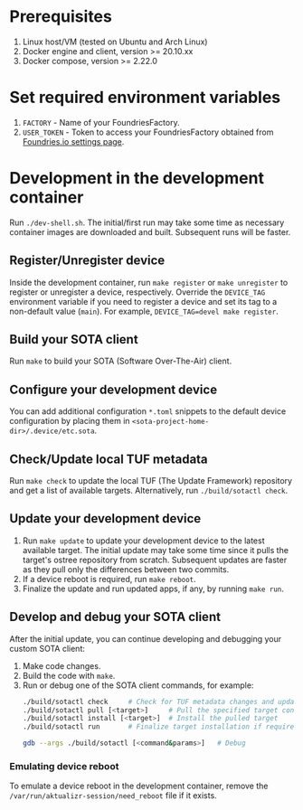 # Prerequisites
1. Linux host/VM (tested on Ubuntu and Arch Linux)
2. Docker engine and client, version >= 20.10.xx
3. Docker compose, version >= 2.22.0

# Set required environment variables
1. `FACTORY` - Name of your FoundriesFactory.
2. `USER_TOKEN` - Token to access your FoundriesFactory obtained from [Foundries.io settings page](https://app.foundries.io/settings/tokens/).

# Development in the development container
Run `./dev-shell.sh`. The initial/first run may take some time as necessary container images are downloaded and built. Subsequent runs will be faster.

## Register/Unregister device
Inside the development container, run `make register` or `make unregister` to register or unregister a device, respectively.
Override the `DEVICE_TAG` environment variable if you need to register a device and set its tag to a non-default value (`main`).
For example, `DEVICE_TAG=devel make register`.

## Build your SOTA client
Run `make` to build your SOTA (Software Over-The-Air) client.

## Configure your development device
You can add additional configuration `*.toml` snippets to the default device configuration by placing them in `<sota-project-home-dir>/.device/etc.sota`.

## Check/Update local TUF metadata
Run `make check` to update the local TUF (The Update Framework) repository and get a list of available targets. Alternatively, run `./build/sotactl check`.

## Update your development device
1. Run `make update` to update your development device to the latest available target. The initial update may take some time since it pulls the target's ostree repository from scratch. Subsequent updates are faster as they pull only the differences between two commits.
2. If a device reboot is required, run `make reboot`.
3. Finalize the update and run updated apps, if any, by running `make run`.

## Develop and debug your SOTA client
After the initial update, you can continue developing and debugging your custom SOTA client:
1. Make code changes.
2. Build the code with `make`.
3. Run or debug one of the SOTA client commands, for example:
   ```bash
   ./build/sotactl check     # Check for TUF metadata changes and update local TUF repository if any changes are found
   ./build/sotactl pull [<target>]     # Pull the specified target content (ostree and/or apps)
   ./build/sotactl install [<target>]  # Install the pulled target
   ./build/sotactl run       # Finalize target installation if required after a device reboot

   gdb --args ./build/sotactl [<command&params>]   # Debug


### Emulating device reboot
To emulate a device reboot in the development container, remove the `/var/run/aktualizr-session/need_reboot` file if it exists.
